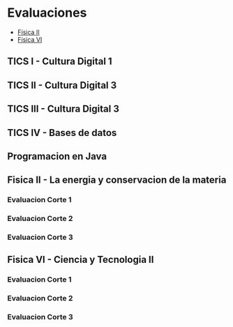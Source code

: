 # Evaluaciones

- [Física II](#fisica-II)
- [Física VI](#fisica-VI)

<a name="tics-I"></a>
## TICS I - Cultura Digital 1
<a name="tics-II"></a>
## TICS II - Cultura Digital 3
<a name="tics-III"></a>
## TICS III - Cultura Digital 3
<a name="tics-IV"></a>
## TICS IV - Bases de datos
<a name="programacion-java"></a>
## Programacion en Java 

<a name="fisica-II"></a>
## Fisica II - La energia y conservacion de la materia

### Evaluacion Corte 1

### Evaluacion Corte 2

### Evaluacion Corte 3

<a name="fisica-VI"></a>
## Fisica VI - Ciencia y Tecnologia II

### Evaluacion Corte 1

### Evaluacion Corte 2

### Evaluacion Corte 3
